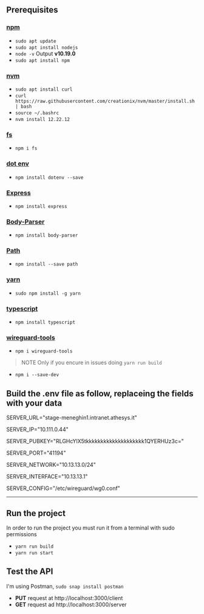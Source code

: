 ## Prerequisites

### [npm](https://www.digitalocean.com/community/tutorials/how-to-install-node-js-on-ubuntu-20-04)
  - `sudo apt update`
  - `sudo apt install nodejs`
  - `node -v` Output **v10.19.0**
  - `sudo apt install npm`
 
### [nvm](https://tecadmin.net/how-to-install-nvm-on-ubuntu-20-04/)
  - `sudo apt install curl` 
  - `curl https://raw.githubusercontent.com/creationix/nvm/master/install.sh | bash`
  - `source ~/.bashrc `
  - `nvm install 12.22.12`

### [fs](https://www.npmjs.com/package/fs)
  - `npm i fs`

### [dot env](https://www.npmjs.com/package/dotenv)
  - `npm install dotenv --save`

### [Express](https://www.npmjs.com/package/express)
  - `npm install express`

### [Body-Parser](https://www.npmjs.com/package/body-parser)
  - `npm install body-parser`
 
### [Path](https://www.npmjs.com/package/path)
  - `npm install --save path`

### [yarn](https://www.npmjs.com/package/yarn)
  - `sudo npm install -g yarn`

### [typescript](https://www.npmjs.com/package/typescript)
  - `npm install typescript`

### [wireguard-tools](https://www.npmjs.com/package/wireguard-tools)
  - `npm i wireguard-tools`

> NOTE Only if you encure in issues doing `yarn run build`
  - `npm i --save-dev`

## Build the .env file as follow, replaceing the fields with your data

SERVER_URL="stage-meneghin1.intranet.athesys.it"

SERVER_IP="10.111.0.44"

SERVER_PUBKEY="RLGHcYlX5tkkkkkkkkkkkkkkkkkkkk1QYERHUz3c="

SERVER_PORT="41194"

SERVER_NETWORK="10.13.13.0/24"

SERVER_INTERFACE="10.13.13.1"

SERVER_CONFIG="/etc/wireguard/wg0.conf"

__________________________________________________________________________________________

## Run the project
In order to run the project you must run it from a terminal with sudo permissions
- `yarn run build`
- `yarn run start`

## Test the API
I'm using Postman, `sudo snap install postman`
- **PUT** request at http://localhost:3000/client
- **GET** request ad http://localhost:3000/server
